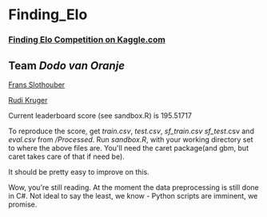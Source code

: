 Finding_Elo
===========

### [Finding Elo Competition on Kaggle.com](http://www.kaggle.com/c/finding-elo)

## Team _Dodo van Oranje_
[Frans Slothouber](http://www.kaggle.com/users/46833/frans-slothouber)

[Rudi Kruger](http://www.kaggle.com/users/54720/rudi-kruger)


Current leaderboard score (see sandbox.R) is 195.51717

To reproduce the score, get _train.csv_, _test.csv_, _sf_train.csv_ _sf_test_.csv and _eval.csv_ from _/Processed_.
Run _sandbox.R_, with your working directory set to where the above files are.
You'll need the caret package(and gbm, but caret takes care of that if need be).

It should be pretty easy to improve on this.

Wow, you're still reading. At the moment the data preprocessing is still done in C#.
Not ideal to say the least, we know - Python scripts are imminent, we promise.



